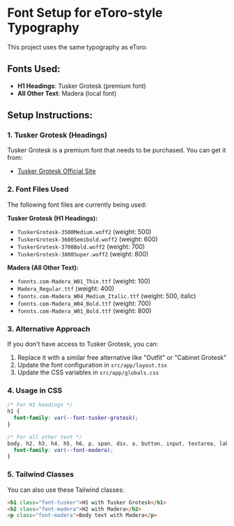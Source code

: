 # Font Setup for eToro-style Typography

This project uses the same typography as eToro:

## Fonts Used:
- **H1 Headings**: Tusker Grotesk (premium font)
- **All Other Text**: Madera (local font)

## Setup Instructions:

### 1. Tusker Grotesk (Headings)
Tusker Grotesk is a premium font that needs to be purchased. You can get it from:
- [Tusker Grotesk Official Site](https://www.tuskerfont.com/)

### 2. Font Files Used
The following font files are currently being used:

**Tusker Grotesk (H1 Headings):**
- `TuskerGrotesk-3500Medium.woff2` (weight: 500)
- `TuskerGrotesk-3600Semibold.woff2` (weight: 600)
- `TuskerGrotesk-3700Bold.woff2` (weight: 700)
- `TuskerGrotesk-3800Super.woff2` (weight: 800)

**Madera (All Other Text):**
- `fonnts.com-Madera_W01_Thin.ttf` (weight: 100)
- `Madera_Regular.ttf` (weight: 400)
- `fonnts.com-Madera_W04_Medium_Italic.ttf` (weight: 500, italic)
- `fonnts.com-Madera_W04_Bold.ttf` (weight: 700)
- `fonnts.com-Madera_W01_Bold.ttf` (weight: 800)

### 3. Alternative Approach
If you don't have access to Tusker Grotesk, you can:
1. Replace it with a similar free alternative like "Outfit" or "Cabinet Grotesk"
2. Update the font configuration in `src/app/layout.tsx`
3. Update the CSS variables in `src/app/globals.css`

### 4. Usage in CSS
```css
/* For H1 headings */
h1 {
  font-family: var(--font-tusker-grotesk);
}

/* For all other text */
body, h2, h3, h4, h5, h6, p, span, div, a, button, input, textarea, label, li, td, th {
  font-family: var(--font-madera);
}
```

### 5. Tailwind Classes
You can also use these Tailwind classes:
```html
<h1 class="font-tusker">H1 with Tusker Grotesk</h1>
<h2 class="font-madera">H2 with Madera</h2>
<p class="font-madera">Body text with Madera</p>
```